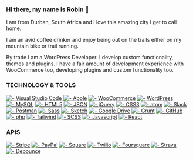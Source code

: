 ### Hi there, my name is Robin 👋

I am from Durban, South Africa and I love this amazing city I get to call home.

I am an avid coffee drinker and enjoy being out on the trails either on my mountain bike or trail running.

By trade I am a WordPress Developer. I develop custom functionality, themes and plugins. I have a fair amount of development experience with WooCommerce too, developing plugins and custom functionality too.

### TECHNOLOGY & TOOLS 
[![  - Visual Studio Code](https://img.shields.io/badge/_-Visual_Studio_Code-013243?logo=Visual+Studio+Code&logoColor=white) ![  - Apple](https://img.shields.io/badge/_-Apple-013243?logo=Apple&logoColor=white)](https://github.com/robindevitt/)
 [![  - WooCommerce](https://img.shields.io/badge/_-WooCommerce-013243?logo=woo&logoColor=white)](https://github.com/robindevitt/) [![  - WordPress](https://img.shields.io/badge/_-WordPress-013243?logo=WordPress&logoColor=white)](https://github.com/robindevitt/) [![  - MySQL](https://img.shields.io/badge/_-MySQL-013243?logo=MySQL&logoColor=white)](https://github.com/robindevitt/) [![  - HTML5](https://img.shields.io/badge/_-HTML5-013243?logo=HTML5&logoColor=white)](https://github.com/robindevitt/)
[![  - JSON](https://img.shields.io/badge/_-JSON-013243?logo=JSON&logoColor=white)](https://github.com/robindevitt/) [![  - jQuery](https://img.shields.io/badge/_-jQuery-013243?logo=jQuery&logoColor=white)](https://github.com/robindevitt/) [![  - CSS3](https://img.shields.io/badge/_-CSS3-013243?logo=CSS3&logoColor=white)](https://github.com/robindevitt/) [![  - atom](https://img.shields.io/badge/_-atom-013243?logo=atom&logoColor=white)](https://github.com/robindevitt/) [![  - Slack](https://img.shields.io/badge/_-Slack-013243?logo=Slack&logoColor=white)](https://github.com/robindevitt/) [![  - Postman](https://img.shields.io/badge/_-Postman-013243?logo=Postman&logoColor=white)](https://github.com/robindevitt/) [![  - Sass](https://img.shields.io/badge/_-Sass-013243?logo=Sass&logoColor=white)](https://github.com/robindevitt/) [![  - Sketch](https://img.shields.io/badge/_-Sketch-013243?logo=Sketch&logoColor=white)](https://github.com/robindevitt/) [![  - Google Drive](https://img.shields.io/badge/_-Google_Drive-013243?logo=Google+Drive&logoColor=white)](https://github.com/robindevitt/) [![  - Grunt](https://img.shields.io/badge/_-Grunt-013243?logo=Grunt&logoColor=white)](https://github.com/robindevitt/) [![  - GitHub](https://img.shields.io/badge/_-GitHub-013243?logo=GitHub&logoColor=white)](https://github.com/robindevitt/) [![  - php](https://img.shields.io/badge/_-php-013243?logo=php&logoColor=white)](https://github.com/robindevitt/) [![  - Tailwind ](https://img.shields.io/badge/_-Tailwind-013243?logo=Tailwind&logoColor=white)](https://github.com/robindevitt/) [![  - SCSS ](https://img.shields.io/badge/_-SCSS-013243?logo=SCSS&logoColor=white)](https://github.com/robindevitt/) [![  - Javascript ](https://img.shields.io/badge/_-Javascript-013243?logo=Javascript&logoColor=white)](https://github.com/robindevitt/) [![  - React ](https://img.shields.io/badge/_-React-013243?logo=React&logoColor=white)](https://github.com/robindevitt/) 

### APIS
[![  - Stripe](https://img.shields.io/badge/_-Stripe-013243?logo=Stripe&logoColor=white)](https://github.com/robindevitt/) [![  - PayPal](https://img.shields.io/badge/_-PayPal-013243?logo=PayPal&logoColor=white)](https://github.com/robindevitt/) [![  - Square](https://img.shields.io/badge/_-Square-013243?logo=Square&logoColor=white)](https://github.com/robindevitt/) [![  - Twilio](https://img.shields.io/badge/_-Twilio-013243?logo=Twilio&logoColor=white)](https://github.com/robindevitt/) [![  - Foursquare](https://img.shields.io/badge/_-Foursquare-013243?logo=Foursquare&logoColor=white)](https://github.com/robindevitt/) [![  - Strava](https://img.shields.io/badge/_-Strava-013243?logo=Strava&logoColor=white)](https://github.com/robindevitt/) [![  - Debounce](https://img.shields.io/badge/_-Debounce-013243?logo=Debounce&logoColor=white)](https://github.com/robindevitt/)

<!--
**robindevitt/robindevitt** is a ✨ _special_ ✨ repository because its `README.md` (this file) appears on your GitHub profile.

Here are some ideas to get you started:

- 🔭 I’m currently working on ...
- 🌱 I’m currently learning ...
- 👯 I’m looking to collaborate on ...
- 🤔 I’m looking for help with ...
- 💬 Ask me about ...
- 📫 How to reach me: ...
- 😄 Pronouns: ...
- ⚡ Fun fact: ...
-->
